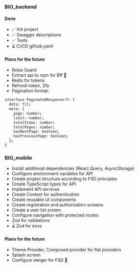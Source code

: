 ### BIO_backend

#### Done

- ✅ Init project
- ✅ Swagger descriptions
- ✅ Tests
- ⌛ Ci/CD github.yaml

#### Plans for the future

- Roles Guard
- Extract api to npm for Bff 🤔
- Redis for tokens
- Refresh token, 2fa
- Pagination format:

```bash
interface PaginatedResponse<T> {
  data: T[];
  meta: {
    page: number;
    limit: number;
    totalItems: number;
    totalPages: number;
    hasNextPage: boolean;
    hasPreviousPage: boolean;
  };
}
```

### BIO_mobile

- Install additional dependencies (React Query, AsyncStorage)
- Configure environment variables for API
- Create project structure according to FSD principles
- Create TypeScript types for API
- Implement API services
- Create Context for authentication
- Create reusable UI components
- Create registration and authorization screens
- Create a user list screen
- Configure navigation with protected routes
- Zod for validations
- ⌛ Zod for envs

#### Plans for the future

- Theme Provider, Composed provider for flat providers
- Splash screen
- Configure steiger for FSD 🤔
